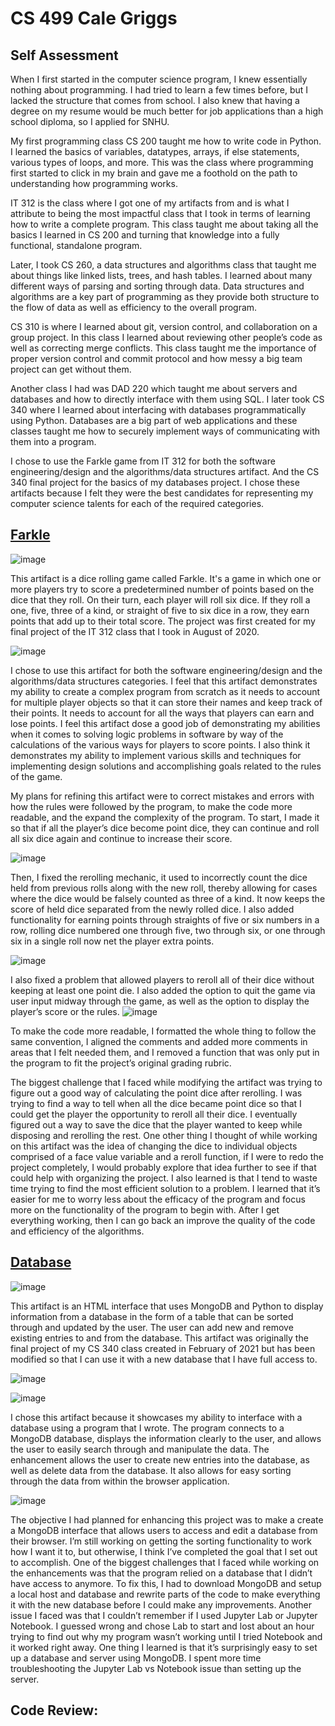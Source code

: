 # CS 499 Cale Griggs

## Self Assessment

When I first started in the computer science program, I knew essentially nothing about programming. I had tried to learn a few times before, but I lacked the structure that comes from school. I also knew that having a degree on my resume would be much better for job applications than a high school diploma, so I applied for SNHU.

My first programming class CS 200 taught me how to write code in Python. I learned the basics of variables, datatypes, arrays, if else statements, various types of loops, and more. This was the class where programming first started to click in my brain and gave me a foothold on the path to understanding how programming works.

IT 312 is the class where I got one of my artifacts from and is what I attribute to being the most impactful class that I took in terms of learning how to write a complete program. This class taught me about taking all the basics I learned in CS 200 and turning that knowledge into a fully functional, standalone program.

Later, I took CS 260, a data structures and algorithms class that taught me about things like linked lists, trees, and hash tables. I learned about many different ways of parsing and sorting through data. Data structures and algorithms are a key part of programming as they provide both structure to the flow of data as well as efficiency to the overall program.

CS 310 is where I learned about git, version control, and collaboration on a group project. In this class I learned about reviewing other people’s code as well as correcting merge conflicts. This class taught me the importance of proper version control and commit protocol and how messy a big team project can get without them.

Another class I had was DAD 220 which taught me about servers and databases and how to directly interface with them using SQL. I later took CS 340 where I learned about interfacing with databases programmatically using Python. Databases are a big part of web applications and these classes taught me how to securely implement ways of communicating with them into a program.

I chose to use the Farkle game from IT 312 for both the software engineering/design and the algorithms/data structures artifact. And the CS 340 final project for the basics of my databases project. I chose these artifacts because I felt they were the best candidates for representing my computer science talents for each of the required categories.

## [Farkle](https://github.com/CaleGriggs/CaleGriggs.github.io/tree/gh-pages/Farkle)

![image](https://raw.githubusercontent.com/CaleGriggs/CaleGriggs.github.io/gh-pages/Pics/Farkel%20Welcome.png)

   This artifact is a dice rolling game called Farkle. It's a game in which one or more players try to score a predetermined number of points based on the dice that they roll. On their turn, each player will roll six dice. If they roll a one, five, three of a kind, or straight of five to six dice in a row, they earn points that add up to their total score. The project was first created for my final project of the IT 312 class that I took in August of 2020.
   
![image](https://raw.githubusercontent.com/CaleGriggs/CaleGriggs.github.io/gh-pages/Pics/Farkle%20Setup.png)
   
   I chose to use this artifact for both the software engineering/design and the algorithms/data structures categories. I feel that this artifact demonstrates my ability to create a complex program from scratch as it needs to account for multiple player objects so that it can store their names and keep track of their points. It needs to account for all the ways that players can earn and lose points. I feel this artifact dose a good job of demonstrating my abilities when it comes to solving logic problems in software by way of the calculations of the various ways for players to score points. I also think it demonstrates my ability to implement various skills and techniques for implementing design solutions and accomplishing goals related to the rules of the game.
   
   My plans for refining this artifact were to correct mistakes and errors with how the rules were followed by the program, to make the code more readable, and the expand the complexity of the program. To start, I made it so that if all the player’s dice become point dice, they can continue and roll all six dice again and continue to increase their score. 
   
   ![image](https://raw.githubusercontent.com/CaleGriggs/CaleGriggs.github.io/gh-pages/Pics/Farkle%20all%20dice.png) 
   
   Then, I fixed the rerolling mechanic, it used to incorrectly count the dice held from previous rolls along with the new roll, thereby allowing for cases where the dice would be falsely counted as three of a kind. It now keeps the score of held dice separated from the newly rolled dice. I also added functionality for earning points through straights of five or six numbers in a row, rolling dice numbered one through five, two through six, or one through six in a single roll now net the player extra points.
   
![image](https://raw.githubusercontent.com/CaleGriggs/CaleGriggs.github.io/gh-pages/Pics/Farkle%20straight.png) 
   
I also fixed a problem that allowed players to reroll all of their dice without keeping at least one point die. I also added the option to quit the game via user input midway through the game, as well as the option to display the player’s score or the rules. ![image](https://raw.githubusercontent.com/CaleGriggs/CaleGriggs.github.io/gh-pages/Pics/Farkle%20Rules.png) 

To make the code more readable, I formatted the whole thing to follow the same convention, I aligned the comments and added more comments in areas that I felt needed them, and I removed a function that was only put in the program to fit the project’s original grading rubric.
   
   The biggest challenge that I faced while modifying the artifact was trying to figure out a good way of calculating the point dice after rerolling. I was trying to find a way to tell when all the dice became point dice so that I could get the player the opportunity to reroll all their dice. I eventually figured out a way to save the dice that the player wanted to keep while disposing and rerolling the rest. One other thing I thought of while working on this artifact was the idea of changing the dice to individual objects comprised of a face value variable and a reroll function, if I were to redo the project completely, I would probably explore that idea further to see if that could help with organizing the project. I also learned is that I tend to waste time trying to find the most efficient solution to a problem. I learned that it’s easier for me to worry less about the efficacy of the program and focus more on the functionality of the program to begin with. After I get everything working, then I can go back an improve the quality of the code and efficiency of the algorithms.

## [Database](https://github.com/CaleGriggs/CaleGriggs.github.io/tree/gh-pages/DatabaseProject)

![image](https://raw.githubusercontent.com/CaleGriggs/CaleGriggs.github.io/gh-pages/Pics/default%20table.png)

   This artifact is an HTML interface that uses MongoDB and Python to display information from a  database in the form of a table that can be sorted through and updated by the user. The user can add new and remove existing entries to and from the database. This artifact was originally the final project of my CS 340 class created in February of 2021 but has been modified so that I can use it with a new database that I have full access to. 
   
   ![image](https://raw.githubusercontent.com/CaleGriggs/CaleGriggs.github.io/gh-pages/Pics/New%20Car1.png)
   
   ![image](https://raw.githubusercontent.com/CaleGriggs/CaleGriggs.github.io/gh-pages/Pics/New%20Car2.png)
   
   I chose this artifact because it showcases my ability to interface with a database using a program that I wrote. The program connects to a MongoDB database, displays the information clearly to the user, and allows the user to easily search through and manipulate the data. The enhancement allows the user to create new entries into the database, as well as delete data from the database. It also allows for easy sorting through the data from within the browser application.
   
   ![image](https://raw.githubusercontent.com/CaleGriggs/CaleGriggs.github.io/gh-pages/Pics/filtered.png)

   The objective I had planned for enhancing this project was to make a create a MongoDB interface that allows users to access and edit a database from their browser. I’m still working on getting the sorting functionality to work how I want it to, but otherwise, I think I’ve completed the goal that I set out to accomplish.
One of the biggest challenges that I faced while working on the enhancements was that the program relied on a database that I didn’t have access to anymore. To fix this, I had to download MongoDB and setup a local host and database and rewrite parts of the code to make everything it with the new database before I could make any improvements. Another issue I faced was that I couldn’t remember if I used Jupyter Lab or Jupyter Notebook. I guessed wrong and chose Lab to start and lost about an hour trying to find out why my program wasn’t working until I tried Notebook and it worked right away. One thing I learned is that it’s surprisingly easy to set up a database and server using MongoDB. I spent more time troubleshooting the Jupyter Lab vs Notebook issue than setting up the server.

## Code Review:


